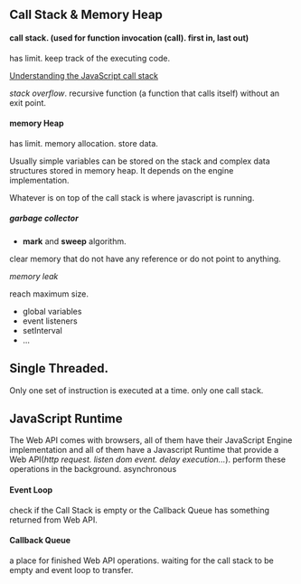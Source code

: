 ## Call Stack & Memory Heap

#### call stack. (used for function invocation (call). first in, last out)
has limit. keep track of the executing code.

[Understanding the JavaScript call stack](https://www.freecodecamp.org/news/understanding-the-javascript-call-stack-861e41ae61d4/)
 
*stack overflow*. recursive function (a function that calls itself) without an exit point.

#### memory Heap
has limit. memory allocation. store data.


Usually simple variables can be stored on the stack and complex data structures stored in memory heap. It depends on the engine implementation.

Whatever is on top of the call stack is where javascript is running.

##### garbage collector

- **mark** and **sweep** algorithm.

clear memory that do not have any reference or do not point to anything. 

*memory leak*

reach maximum size.

- global variables
- event listeners
- setInterval
- ...

## Single Threaded.
Only one set of instruction is executed at a time. only one call stack.

## JavaScript Runtime
The Web API comes with browsers, all of them have their JavaScript Engine implementation and all of them have a Javascript Runtime that provide a Web API(*http request. listen dom event. delay execution...*). perform these operations in the background. asynchronous

#### Event Loop
check if the Call Stack is empty or the Callback Queue has something returned from Web API.

#### Callback Queue
a place for finished Web API operations. waiting for the call stack to be empty and event loop to transfer.